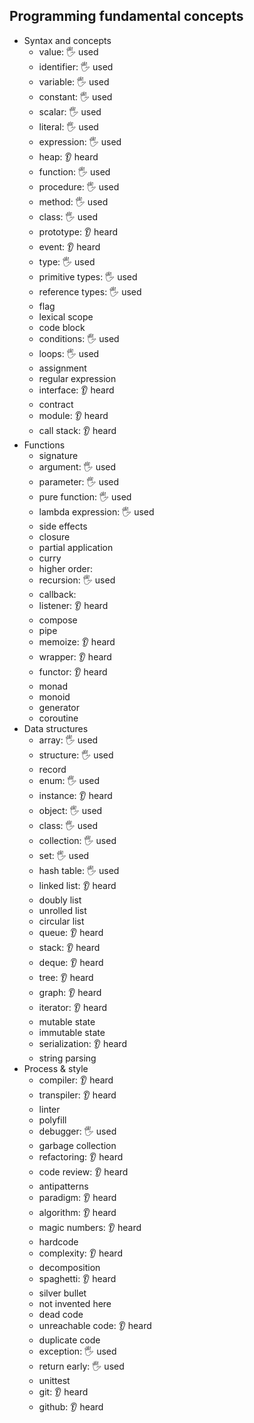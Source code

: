 ## Programming fundamental concepts

- Syntax and concepts
  - value: 🖐️ used
  - identifier: 🖐️ used
  - variable: 🖐️ used
  - constant: 🖐️ used
  - scalar: 🖐️ used
  - literal: 🖐️ used
  - expression: 🖐️ used
  - heap: 👂 heard
  - function: 🖐️ used
  - procedure: 🖐️ used
  - method: 🖐️ used
  - class: 🖐️ used
  - prototype: 👂 heard
  - event: 👂 heard
  - type: 🖐️ used
  - primitive types: 🖐️ used
  - reference types: 🖐️ used
  - flag
  - lexical scope
  - code block
  - conditions: 🖐️ used
  - loops: 🖐️ used
  - assignment
  - regular expression
  - interface: 👂 heard
  - contract
  - module: 👂 heard
  - call stack: 👂 heard
- Functions
  - signature
  - argument: 🖐️ used
  - parameter: 🖐️ used
  - pure function: 🖐️ used
  - lambda expression: 🖐️ used
  - side effects
  - closure
  - partial application
  - curry
  - higher order:
  - recursion: 🖐️ used
  - callback: 
  - listener: 👂 heard
  - compose
  - pipe
  - memoize: 👂 heard
  - wrapper: 👂 heard
  - functor: 👂 heard
  - monad
  - monoid
  - generator
  - coroutine
- Data structures
  - array: 🖐️ used
  - structure: 🖐️ used
  - record
  - enum: 🖐️ used
  - instance: 👂 heard
  - object: 🖐️ used
  - class: 🖐️ used
  - collection: 🖐️ used
  - set: 🖐️ used
  - hash table: 🖐️ used
  - linked list: 👂 heard
  - doubly list
  - unrolled list
  - circular list
  - queue: 👂 heard
  - stack: 👂 heard
  - deque: 👂 heard
  - tree: 👂 heard
  - graph: 👂 heard
  - iterator: 👂 heard
  - mutable state
  - immutable state
  - serialization: 👂 heard
  - string parsing
- Process & style
  - compiler: 👂 heard
  - transpiler: 👂 heard
  - linter
  - polyfill
  - debugger: 🖐️ used
  - garbage collection
  - refactoring: 👂 heard
  - code review: 👂 heard
  - antipatterns
  - paradigm: 👂 heard
  - algorithm: 👂 heard
  - magic numbers: 👂 heard
  - hardcode
  - complexity: 👂 heard
  - decomposition
  - spaghetti: 👂 heard
  - silver bullet
  - not invented here
  - dead code
  - unreachable code: 👂 heard
  - duplicate code
  - exception: 🖐️ used
  - return early: 🖐️ used
  - unittest
  - git: 👂 heard
  - github: 👂 heard
